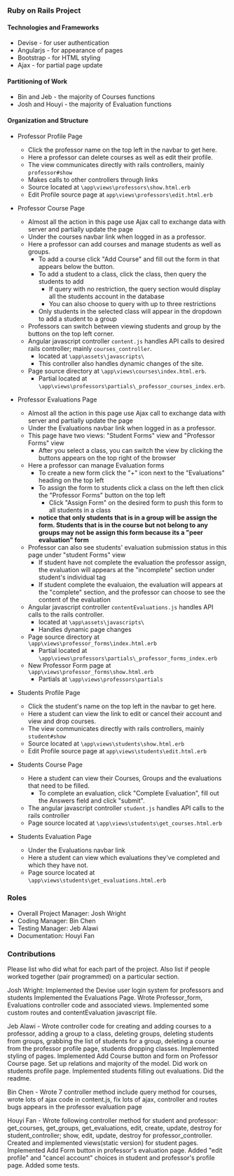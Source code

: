 ### Ruby on Rails Project

#### Technologies and Frameworks
* Devise - for user authentication
* Angularjs - for appearance of pages
* Bootstrap - for HTML styling
* Ajax - for partial page update

#### Partitioning of Work
* Bin and Jeb - the majority of Courses functions
* Josh and Houyi - the majority of Evaluation functions

#### Organization and Structure
* Professor Profile Page
    * Click the professor name on the top left in the navbar to get here.
    * Here a professor can delete courses as well as edit their profile.
    * The view communicates directly with rails controllers, mainly `professor#show`
    * Makes calls to other controllers through links
    * Source located at `\app\views\professors\show.html.erb`
    * Edit Profile source page at `app\views\professors\edit.html.erb`
    
* Professor Course Page
    * Almost all the action in this page use Ajax call to exchange data with server and partially update the page
    * Under the courses navbar link when logged in as a professor.
    * Here a professor can add courses and manage students as well as groups.
        * To add a course click "Add Course" and fill out the form in that appears below the button.
        * To add a student to a class, click the class, then query the students to add
            * If query with no restriction, the query section would display all the students account in the database
            * You can also choose to query with up to three restrictions
        * Only students in the selected class will appear in the dropdown to add a student to a group
    * Professors can switch between viewing students and group by the buttons on the top left corner.
    * Angular javascript controller `content.js` handles API calls to desired rails controller; mainly `courses_controller`.
        * located at `\app\assets\javascripts\`
        * This controller also handles dynamic changes of the site.
    * Page source directory at `\app\views\courses\index.html.erb`.
        * Partial located at `\app\views\professors\partials\_professor_courses_index.erb`.

* Professor Evaluations Page
    * Almost all the action in this page use Ajax call to exchange data with server and partially update the page
    * Under the Evaluations navbar link when logged in as a professor.
    * This page have two views: "Student Forms" view and "Professor Forms" view
        * After you select a class, you can switch the view by clicking the buttons appears on the top right of the browser
    * Here a professor can manage Evaluation forms
        * To create a new form click the "+" icon next to the "Evaluations" heading on the top left
        * To assign the form to students click a class on the left then click the "Professor Forms" button on the top left
            * Click "Assign Form" on the desired form to push this form to all students in a class
        * **notice that only students that is in a group will be assign the form. Students that is in the course but not belong to any groups may not be assign this form because its a "peer evaluation" form**
    * Professor can also see students' evaluation submission status in this page under "student Forms" view
        * If student have not complete the evaluation the professor assign, the evaluation will appears at the "incomplete" section under student's individual tag
        * If student complete the evaluaion, the evaluation will appears at the "complete" section, and the professor can choose to see the content of the evaluation
    * Angular javascript controller `contentEvaluations.js` handles API calls to the rails controller.
        * located at `\app\assets\javascripts\`
        * Handles dynamic page changes
    * Page source directory at `\app\views\professor_forms\index.html.erb`
        * Partial located at `\app\views\professors\partials\_professor_forms_index.erb`
    * New Professor Form page at `\app\views\professor_forms\show.html.erb`
        * Partials at `\app\views\professors\partials`

* Students Profile Page
    * Click the student's name on the top left in the navbar to get here.
    * Here a student can view the link to edit or cancel their account and view and drop courses.
    * The view communicates directly with rails controllers, mainly `student#show`
    * Source located at `\app\views\students\show.html.erb`
    * Edit Profile source page at `app\views\students\edit.html.erb`
            
* Students Course Page
    * Here a student can view their Courses, Groups and the evaluations that need to be filled.
        * To complete an evaluation, click "Complete Evaluation", fill out the Answers field and click "submit".
    * The angular javascript controller `student.js` handles API calls to the rails controller
    * Page source located at `\app\views\students\get_courses.html.erb`
    
* Students Evaluation Page
    * Under the Evaluations navbar link
    * Here a student can view which evaluations they've completed and which they have not.
    * Page source located at `\app\views\students\get_evaluations.html.erb`



### Roles
* Overall Project Manager: Josh Wright
* Coding Manager: Bin Chen
* Testing Manager: Jeb Alawi 
* Documentation: Houyi Fan

### Contributions
Please list who did what for each part of the project.
Also list if people worked together (pair programmed) on a particular section.


Josh Wright: Implemented the Devise user login system for professors and students
Implemented the Evaluations Page. Wrote Professor_form, Evaluations controller code and associated views.
Implemented some custom routes and contentEvaluation javascript file. 

Jeb Alawi - Wrote controller code for creating and adding courses to a professor, 
adding a group to a class, deleting groups, deleting students from groups, grabbing the list of
students for a group, deleting a course from the professor profile page, students dropping classes.
Implemented styling of pages. Implemented Add Course button and form on Professor Course page. 
Set up relations and majority of the model. Did work on students profile page. 
Implemented students filling out evaluations. Did the readme.

Bin Chen - Wrote 7 controller method include query method for courses, wrote lots of ajax code in content.js, fix lots of ajax, controller and routes bugs appears in the professor evaluation page

Houyi Fan - Wrote following controller method for student and professor: get_courses, get_groups, get_evaluations, edit, create, update, destroy for student_controller; show, edit, update, destroy for professor_controller. Created and implemented views(static version) for student pages. Implemented Add Form button in professor's evaluation page. Added "edit profile" and "cancel account" choices in student and professor's profile page. Added some tests.
